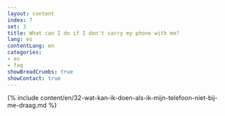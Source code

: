 ```yaml
---
layout: content
index: 7
set: 3
title: What can I do if I don't carry my phone with me?
lang: es
contentLang: en
categories:
- es
- faq
showBreadCrumbs: true
showContact: true
---
```

{% include content/en/32-wat-kan-ik-doen-als-ik-mijn-telefoon-niet-bij-me-draag.md %}
